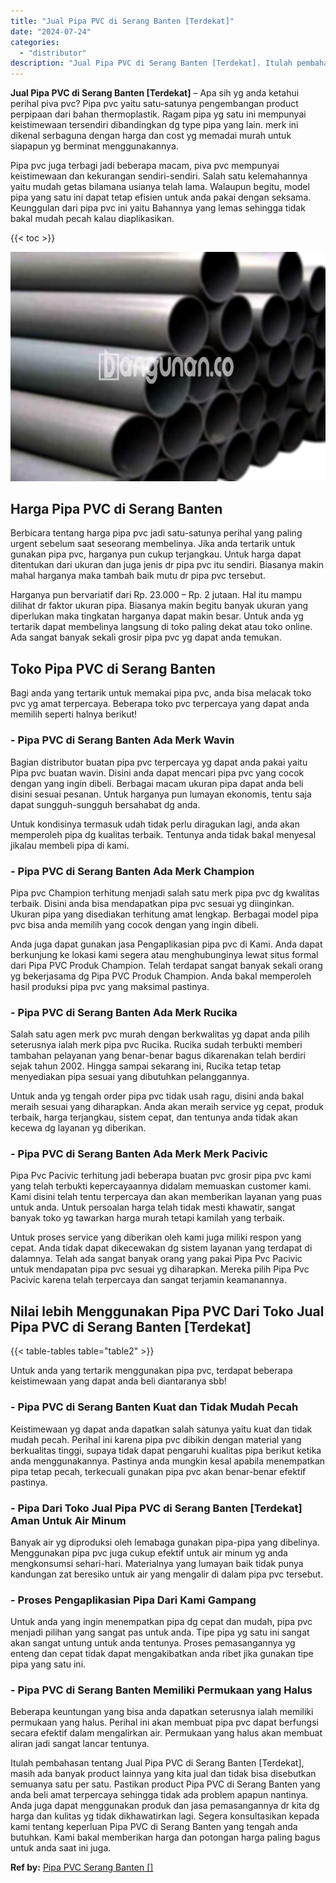 ```yaml
---
title: "Jual Pipa PVC di Serang Banten [Terdekat]"
date: "2024-07-24"
categories: 
  - "distributor"
description: "Jual Pipa PVC di Serang Banten [Terdekat]. Itulah pembahasan tentang Jual Pipa PVC di Serang Banten [Terdekat], masih ada banyak product lainnya yang kita..."
---
```


**Jual Pipa PVC di Serang Banten \[Terdekat\]** – Apa sih yg anda ketahui perihal piva pvc? Pipa pvc yaitu satu-satunya pengembangan product perpipaan dari bahan thermoplastik. Ragam pipa yg satu ini mempunyai keistimewaan tersendiri dibandingkan dg type pipa yang lain. merk ini dikenal serbaguna dengan harga dan cost yg memadai murah untuk siapapun yg berminat menggunakannya.

Pipa pvc juga terbagi jadi beberapa macam, piva pvc mempunyai keistimewaan dan kekurangan sendiri-sendiri. Salah satu kelemahannya yaitu mudah getas bilamana usianya telah lama. Walaupun begitu, model pipa yang satu ini dapat tetap efisien untuk anda pakai dengan seksama. Keunggulan dari pipa pvc ini yaitu Bahannya yang lemas sehingga tidak bakal mudah pecah kalau diaplikasikan.

{{< toc >}}

![Jual Pipa PVC di Serang Banten [Terdekat]](/images/jaul-pipa-pvc-39.png)

## Harga Pipa PVC di Serang Banten

Berbicara tentang harga pipa pvc jadi satu-satunya perihal yang paling urgent sebelum saat seseorang membelinya. Jika anda tertarik untuk gunakan pipa pvc, harganya pun cukup terjangkau. Untuk harga dapat ditentukan dari ukuran dan juga jenis dr pipa pvc itu sendiri. Biasanya makin mahal harganya maka tambah baik mutu dr pipa pvc tersebut.

Harganya pun bervariatif dari Rp. 23.000 – Rp. 2 jutaan. Hal itu mampu dilihat dr faktor ukuran pipa. Biasanya makin begitu banyak ukuran yang diperlukan maka tingkatan harganya dapat makin besar. Untuk anda yg tertarik dapat membelinya langsung di toko paling dekat atau toko online. Ada sangat banyak sekali grosir pipa pvc yg dapat anda temukan.

## Toko Pipa PVC di Serang Banten

Bagi anda yang tertarik untuk memakai pipa pvc, anda bisa melacak toko pvc yg amat terpercaya. Beberapa toko pvc terpercaya yang dapat anda memilih seperti halnya berikut!

### \- Pipa PVC di Serang Banten Ada Merk Wavin

Bagian distributor buatan pipa pvc terpercaya yg dapat anda pakai yaitu Pipa pvc buatan wavin. Disini anda dapat mencari pipa pvc yang cocok dengan yang ingin dibeli. Berbagai macam ukuran pipa dapat anda beli disini sesuai pesanan. Untuk harganya pun lumayan ekonomis, tentu saja dapat sungguh-sungguh bersahabat dg anda.

Untuk kondisinya termasuk udah tidak perlu diragukan lagi, anda akan memperoleh pipa dg kualitas terbaik. Tentunya anda tidak bakal menyesal jikalau membeli pipa di kami.

### \- Pipa PVC di Serang Banten Ada Merk Champion

Pipa pvc Champion terhitung menjadi salah satu merk pipa pvc dg kwalitas terbaik. Disini anda bisa mendapatkan pipa pvc sesuai yg diinginkan. Ukuran pipa yang disediakan terhitung amat lengkap. Berbagai model pipa pvc bisa anda memilih yang cocok dengan yang ingin dibeli.

Anda juga dapat gunakan jasa Pengaplikasian pipa pvc di Kami. Anda dapat berkunjung ke lokasi kami segera atau menghubunginya lewat situs formal dari Pipa PVC Produk Champion. Telah terdapat sangat banyak sekali orang yg bekerjasama dg Pipa PVC Produk Champion. Anda bakal memperoleh hasil produksi pipa pvc yang maksimal pastinya.

### \- Pipa PVC di Serang Banten Ada Merk Rucika

Salah satu agen merk pvc murah dengan berkwalitas yg dapat anda pilih seterusnya ialah merk pipa pvc Rucika. Rucika sudah terbukti memberi tambahan pelayanan yang benar-benar bagus dikarenakan telah berdiri sejak tahun 2002. Hingga sampai sekarang ini, Rucika tetap tetap menyediakan pipa sesuai yang dibutuhkan pelanggannya.

Untuk anda yg tengah order pipa pvc tidak usah ragu, disini anda bakal meraih sesuai yang diharapkan. Anda akan meraih service yg cepat, produk terbaik, harga terjangkau, sistem cepat, dan tentunya anda tidak akan kecewa dg layanan yg diberikan.

### \- Pipa PVC di Serang Banten Ada Merk Merk Pacivic

Pipa Pvc Pacivic terhitung jadi beberapa buatan pvc grosir pipa pvc kami yang telah terbukti kepercayaannya didalam memuaskan customer kami. Kami disini telah tentu terpercaya dan akan memberikan layanan yang puas untuk anda. Untuk persoalan harga telah tidak mesti khawatir, sangat banyak toko yg tawarkan harga murah tetapi kamilah yang terbaik.

Untuk proses service yang diberikan oleh kami juga miliki respon yang cepat. Anda tidak dapat dikecewakan dg sistem layanan yang terdapat di dalamnya. Telah ada sangat banyak orang yang pakai Pipa Pvc Pacivic untuk mendapatan pipa pvc sesuai yg diharapkan. Mereka pilih Pipa Pvc Pacivic karena telah terpercaya dan sangat terjamin keamanannya.

## Nilai lebih Menggunakan Pipa PVC Dari Toko Jual Pipa PVC di Serang Banten \[Terdekat\]

{{< table-tables table="table2" >}}

Untuk anda yang tertarik menggunakan pipa pvc, terdapat beberapa keistimewaan yang dapat anda beli diantaranya sbb!

### \- Pipa PVC di Serang Banten Kuat dan Tidak Mudah Pecah

Keistimewaan yg dapat anda dapatkan salah satunya yaitu kuat dan tidak mudah pecah. Perihal ini karena pipa pvc dibikin dengan material yang berkualitas tinggi, supaya tidak dapat pengaruhi kualitas pipa berikut ketika anda menggunakannya. Pastinya anda mungkin kesal apabila menempatkan pipa tetap pecah, terkecuali gunakan pipa pvc akan benar-benar efektif pastinya.

### \- Pipa Dari Toko Jual Pipa PVC di Serang Banten \[Terdekat\] Aman Untuk Air Minum

Banyak air yg diproduksi oleh lemabaga gunakan pipa-pipa yang dibelinya. Menggunakan pipa pvc juga cukup efektif untuk air minum yg anda mengkonsumsi sehari-hari. Materialnya yang lumayan baik tidak punya kandungan zat beresiko untuk air yang mengalir di dalam pipa pvc tersebut.

### \- Proses Pengaplikasian Pipa Dari Kami Gampang

Untuk anda yang ingin menempatkan pipa dg cepat dan mudah, pipa pvc menjadi pilihan yang sangat pas untuk anda. Tipe pipa yg satu ini sangat akan sangat untung untuk anda tentunya. Proses pemasangannya yg enteng dan cepat tidak dapat mengakibatkan anda ribet jika gunakan tipe pipa yang satu ini.

### \- Pipa PVC di Serang Banten Memiliki Permukaan yang Halus

Beberapa keuntungan yang bisa anda dapatkan seterusnya ialah memiliki permukaan yang halus. Perihal ini akan membuat pipa pvc dapat berfungsi secara efektif dalam mengalirkan air. Permukaan yang halus akan membuat aliran jadi sangat lancar tentunya.

Itulah pembahasan tentang Jual Pipa PVC di Serang Banten \[Terdekat\], masih ada banyak product lainnya yang kita jual dan tidak bisa disebutkan semuanya satu per satu. Pastikan product Pipa PVC di Serang Banten yang anda beli amat terpercaya sehingga tidak ada problem apapun nantinya. Anda juga dapat menggunakan produk dan jasa pemasangannya dr kita dg harga dan kulitas yg tidak dikhawatirkan lagi. Segera konsultasikan kepada kami tentang keperluan Pipa PVC di Serang Banten yang tengah anda butuhkan. Kami bakal memberikan harga dan potongan harga paling bagus untuk anda saat ini juga.

**Ref by:** [Pipa PVC Serang Banten []](https://id.wikipedia.org/wiki/Pipa)
